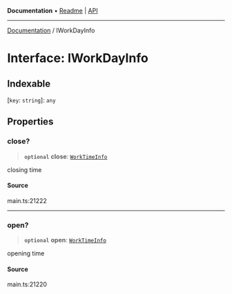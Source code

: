 **Documentation** • [Readme](../README.md) \| [API](../globals.md)

***

[Documentation](../README.md) / IWorkDayInfo

# Interface: IWorkDayInfo

## Indexable

 \[`key`: `string`\]: `any`

## Properties

### close?

> **`optional`** **close**: [`WorkTimeInfo`](../classes/WorkTimeInfo.md)

closing time

#### Source

main.ts:21222

***

### open?

> **`optional`** **open**: [`WorkTimeInfo`](../classes/WorkTimeInfo.md)

opening time

#### Source

main.ts:21220
